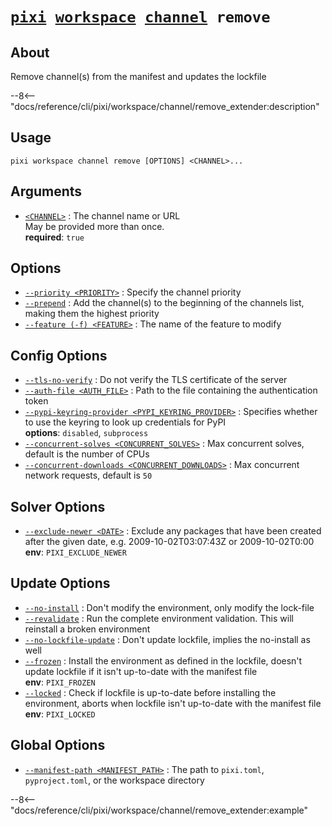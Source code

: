 <!--- This file is autogenerated. Do not edit manually! -->
# <code>[pixi](../../../pixi.md) [workspace](../../workspace.md) [channel](../channel.md) remove</code>

## About
Remove channel(s) from the manifest and updates the lockfile

--8<-- "docs/reference/cli/pixi/workspace/channel/remove_extender:description"

## Usage
```
pixi workspace channel remove [OPTIONS] <CHANNEL>...
```

## Arguments
- <a id="arg-<CHANNEL>" href="#arg-<CHANNEL>">`<CHANNEL>`</a>
:  The channel name or URL
<br>May be provided more than once.
<br>**required**: `true`

## Options
- <a id="arg---priority" href="#arg---priority">`--priority <PRIORITY>`</a>
:  Specify the channel priority
- <a id="arg---prepend" href="#arg---prepend">`--prepend`</a>
:  Add the channel(s) to the beginning of the channels list, making them the highest priority
- <a id="arg---feature" href="#arg---feature">`--feature (-f) <FEATURE>`</a>
:  The name of the feature to modify

## Config Options
- <a id="arg---tls-no-verify" href="#arg---tls-no-verify">`--tls-no-verify`</a>
:  Do not verify the TLS certificate of the server
- <a id="arg---auth-file" href="#arg---auth-file">`--auth-file <AUTH_FILE>`</a>
:  Path to the file containing the authentication token
- <a id="arg---pypi-keyring-provider" href="#arg---pypi-keyring-provider">`--pypi-keyring-provider <PYPI_KEYRING_PROVIDER>`</a>
:  Specifies whether to use the keyring to look up credentials for PyPI
<br>**options**: `disabled`, `subprocess`
- <a id="arg---concurrent-solves" href="#arg---concurrent-solves">`--concurrent-solves <CONCURRENT_SOLVES>`</a>
:  Max concurrent solves, default is the number of CPUs
- <a id="arg---concurrent-downloads" href="#arg---concurrent-downloads">`--concurrent-downloads <CONCURRENT_DOWNLOADS>`</a>
:  Max concurrent network requests, default is `50`

## Solver Options
- <a id="arg---exclude-newer" href="#arg---exclude-newer">`--exclude-newer <DATE>`</a>
:  Exclude any packages that have been created after the given date, e.g. 2009-10-02T03:07:43Z or 2009-10-02T0:00
<br>**env**: `PIXI_EXCLUDE_NEWER`

## Update Options
- <a id="arg---no-install" href="#arg---no-install">`--no-install`</a>
:  Don't modify the environment, only modify the lock-file
- <a id="arg---revalidate" href="#arg---revalidate">`--revalidate`</a>
:  Run the complete environment validation. This will reinstall a broken environment
- <a id="arg---no-lockfile-update" href="#arg---no-lockfile-update">`--no-lockfile-update`</a>
:  Don't update lockfile, implies the no-install as well
- <a id="arg---frozen" href="#arg---frozen">`--frozen`</a>
:  Install the environment as defined in the lockfile, doesn't update lockfile if it isn't up-to-date with the manifest file
<br>**env**: `PIXI_FROZEN`
- <a id="arg---locked" href="#arg---locked">`--locked`</a>
:  Check if lockfile is up-to-date before installing the environment, aborts when lockfile isn't up-to-date with the manifest file
<br>**env**: `PIXI_LOCKED`

## Global Options
- <a id="arg---manifest-path" href="#arg---manifest-path">`--manifest-path <MANIFEST_PATH>`</a>
:  The path to `pixi.toml`, `pyproject.toml`, or the workspace directory

--8<-- "docs/reference/cli/pixi/workspace/channel/remove_extender:example"
